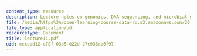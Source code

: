 ```yaml
---
content_type: resource
description: Lecture notes on genomics, DNA sequencing, and microbial genomes.
file: /media/https%3A/open-learning-course-data-rc.s3.amazonaws.com/20-106j-systems-microbiology-fall-2006/eccead12e78f03b5822d27c936de6f97_lecture11.pdf
file_type: application/pdf
resourcetype: Document
title: lecture11.pdf
uid: eccead12-e78f-03b5-822d-27c936de6f97
---
```

